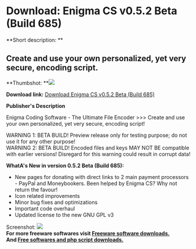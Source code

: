 # Download: Enigma CS v0.5.2 Beta (Build 685)

**Short description: **

## Create and use your own personalized, yet very secure, encoding script.

  
**Thumbshot: **![](http://www.freewarefiles.com/screenshot/enigmacspre5_md.jpg)   
  
**Download link:** [Download Enigma CS v0.5.2 Beta (Build 685)](http://freesoftwares.boysofts.com/Enigma-CS_program_26407.html)  
  

**Publisher's Description**  
  

Enigma Coding Software - The Ultimate File Encoder >>> Create and use your own
personalized, yet very secure, encoding script!

WARNING 1: BETA BUILD! Preview release only for testing purpose; do not use it
for any other purpose!  
WARNING 2: BETA BUILD! Encoded files and keys MAY NOT BE compatible with
earlier versions! Disregard for this warning could result in corrupt data!

**WhatA's New in version 0.5.2 Beta (Build 685):**

  * New pages for donating with direct links to 2 main payment processors - PayPal and Moneybookers. Been helped by Enigma CS? Why not return the favour! 
  * Icon related improvements 
  * Minor bug fixes and optimizations 
  * Important code overhaul 
  * Updated license to the new GNU GPL v3 

  
  
Screenshot: ![](http://www.freewarefiles.com/screenshot/enigmacspre5.jpg)  
**For more freeware softwares visit [Freeware software downloads.](http://freesoftwares.boysofts.com/)**   
**And [Free softwares and php script downloads.](http://www.boysofts.com/)**


